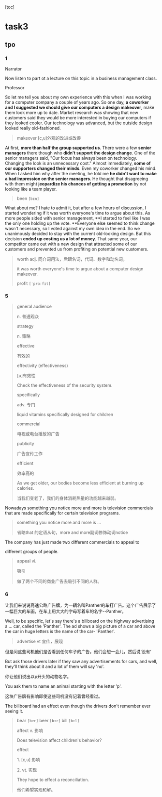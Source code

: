[toc]

# task3

## tpo

### 1

Narrator

Now listen to part ot a lecture on this topic in a business management class.

Professor

So let me tell you about my own experience with this when I was working for a computer company a couple of years ago. So one day, **a coworker and I suggested we should give our computers a design makeover**, make them look more up to date. Market research was showing that new customers said they would be more interested in buying our computers if they looked cooler. Our technology was advanced, but the outside design looked really old-fashioned.

> makeover [c,u]外观的改进或改善

At first, **more than half the group supported us**. There were a few **senior managers** there though who **didn't support the design change**. One of the senior managers said, "Our focus has always been on technology. Changing the look is an unnecessary cost." Almost immediately, **some of our supporters changed their minds**. Even my coworker changed his mind. When I asked him why after the meeting, he told me **he didn't want to make a bad impression on the senior managers**. He thought that disagreeing with them might **jeopardize his chances of getting a promotion** by not looking like a team player.

> been `[bɪn]`

What about me? I hate to admit it, but after a few hours of discussion, I started wondering if it was worth everyone's time to argue about this. As more people sided with senior management, **I started to feel like I was the only one holding up the vote. **Everyone else seemed to think change wasn't necessary, so I voted against my own idea in the end. So we unanimously decided to stay with the current old-looking design. But this decision **ended up costing us a lot of money**. That same year, our competitor came out with a new design that attracted some of our customers and prevented us from profiting on potential new customers.

> worth adj. 同介词用法，后跟名词，代词、数字和动名词。
>
> it was worth everyone's time to argue about a computer design makeover.
>
> profit `[ˈprɑːfɪt]`

### 5

> general audience
>
> n. 普通观众
>
> strategy
>
> n. 策略
>
> effective
>
> 有效的
>
> effectivity (effectiveness)
>
> [u]有效性
>
> Check the effectiveness of the security system.
>
> specifically
>
> adv. 专门
>
> liquid vitamins specifically designed for children
>
> commercial 
>
> 电视或电台播放的广告
>
> publicity
>
> 广告宣传工作
>
> efficient
>
> 效率高的
>
> As we get older, our bodies become less efficient at burning up calories.
>
> 当我们变老了，我们的身体消耗热量的功能越来越弱。

Nowadays something you notice more and more is television commercials that are made specifically for certain television programs. 

> something you notice more and more is ...
>
> 省略that 的定语从句，more and more副词修饰动词notice

The company has just made two different commercials to appeal to

different groups of people.

> appeal vi.
>
> 吸引
>
> 做了两个不同的商业广告去吸引不同的人群。

### 6

让我们来说说高速公路广告牌，为一辆名叫Panther的车打广告。这个广告展示了一幅巨大的车画，在车上用大大的字母写着车的名字--Panther。

Well, to be specific, let's say there's a billboard on the highway advertising a ... car, called the 'Panther'. The ad shows a big picture of a car and above the car in huge letters is the name of the car- 'Panther'. 

> advertise vt 宣传，展现

但是问这些司机他们是否看到任何车子的广告，他们会想一会儿，然后说‘没有’

But ask those drivers later if they saw any advertisements for cars, and well, they'll think about it and a lot of them will say 'no'. 



你让他们说出以p开头的动物名字。

You ask them to name an animal starting with the letter 'p'. 



这块广告牌有影响即使这些司机没有记着曾经看过。

The billboard had an effect even though the drivers don't remember ever seeing it.



> bear `[ber]` beer `[bɪr]` bill `[bɪl]`
>
> affect v. 影响
>
> Does television affect children's behavior?
>
> effect
>
> 1\. [c,u] 影响
>
> 2\. vt. 实现
>
> They hope to effect a reconciliation.
>
> 他们希望实现和解。

